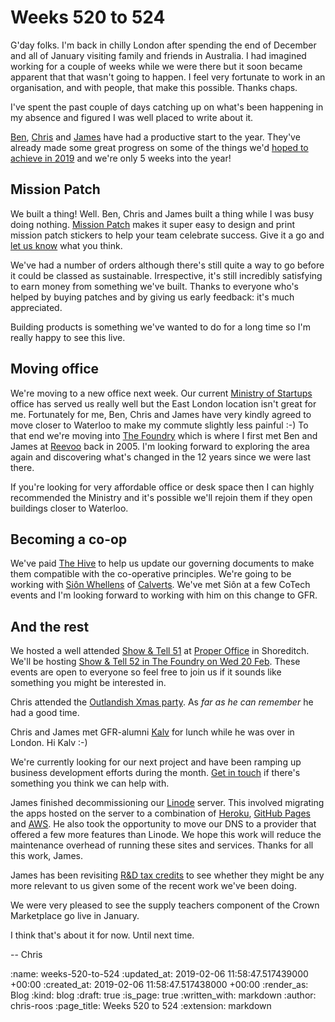 Weeks 520 to 524
================

G'day folks. I'm back in chilly London after spending the end of December and all of January visiting family and friends in Australia. I had imagined working for a couple of weeks while we were there but it soon became apparent that that wasn't going to happen. I feel very fortunate to work in an organisation, and with people, that make this possible. Thanks chaps.

I've spent the past couple of days catching up on what's been happening in my absence and figured I was well placed to write about it.

[Ben][ben-griffiths], [Chris][chris-lowis] and [James][james-mead] have had a productive start to the year. They've already made some great progress on some of the things we'd [hoped to achieve in 2019][2019-goals] and we're only 5 weeks into the year!

## Mission Patch

We built a thing! Well. Ben, Chris and James built a thing while I was busy doing nothing. [Mission Patch][mission-patch] makes it super easy to design and print mission patch stickers to help your team celebrate success. Give it a go and [let us know][contact-mp] what you think.

We've had a number of orders although there's still quite a way to go before it could be classed as sustainable. Irrespective, it's still incredibly satisfying to earn money from something we've built. Thanks to everyone who's helped by buying patches and by giving us early feedback: it's much appreciated.

Building products is something we've wanted to do for a long time so I'm really happy to see this live.

## Moving office

We're moving to a new office next week. Our current [Ministry of Startups][mos] office has served us really well but the East London location isn't great for me. Fortunately for me, Ben, Chris and James have very kindly agreed to move closer to Waterloo to make my commute slightly less painful :-) To that end we're moving into [The Foundry][foundry] which is where I first met Ben and James at [Reevoo][reevoo] back in 2005. I'm looking forward to exploring the area again and discovering what's changed in the 12 years since we were last there.

If you're looking for very affordable office or desk space then I can highly recommended the Ministry and it's possible we'll rejoin them if they open buildings closer to Waterloo.

## Becoming a co-op

We've paid [The Hive][hive] to help us update our governing documents to make them compatible with the co-operative principles. We're going to be working with [Siôn Whellens][sion-whellans] of [Calverts][calverts]. We've met Siôn at a few CoTech events and I'm looking forward to working with him on this change to GFR.

## And the rest

We hosted a well attended [Show & Tell 51][show-and-tell-51] at [Proper Office][proper-office] in Shoreditch. We'll be hosting [Show & Tell 52 in The Foundry on Wed 20 Feb][show-and-tell-events]. These events are open to everyone so feel free to join us if it sounds like something you might be interested in.

Chris attended the [Outlandish Xmas party][outlandish-xmas]. As _far as he can remember_ he had a good time.

Chris and James met GFR-alumni [Kalv][kalv] for lunch while he was over in London. Hi Kalv :-)

We're currently looking for our next project and have been ramping up business development efforts during the month. [Get in touch][contact] if there's something you think we can help with.

James finished decommissioning our [Linode][linode] server. This involved migrating the apps hosted on the server to a combination of [Heroku][heroku], [GitHub Pages][github-pages] and [AWS][aws]. He also took the opportunity to move our DNS to a provider that offered a few more features than Linode. We hope this work will reduce the maintenance overhead of running these sites and services. Thanks for all this work, James.

James has been revisiting [R&D tax credits][rd-tax-credits] to see whether they might be any more relevant to us given some of the recent work we've been doing.

We were very pleased to see the supply teachers component of the Crown Marketplace go live in January.

I think that's about it for now. Until next time.

-- Chris

[2019-goals]: /gfr-2018#goals
[aws]: https://aws.amazon.com/
[ben-griffiths]: /ben-griffiths
[calverts]: https://www.calverts.coop/
[chris-lowis]: /chris-lowis
[contact]: /contact
[contact-mp]: mailto:contact@mission-patch.com
[foundry]: https://lentabusinesscentres.co.uk/serviced-office-space/southwark/
[github-pages]: https://pages.github.com/
[heroku]: https://www.heroku.com/
[hive]: https://www.uk.coop/the-hive/
[james-mead]: /james-mead
[kalv]: https://twitter.com/kalv
[linode]: https://www.linode.com/
[mission-patch]: https://mission-patch.com/
[mos]: https://ministryofstartups.com/
[outlandish-xmas]: https://twitter.com/outlandish/status/1091383593564323841
[proper-office]: https://www.properoffice.com/meeting-rooms/#bath-place
[rd-tax-credits]: https://www.gov.uk/guidance/corporation-tax-research-and-development-rd-relief
[reevoo]: https://www.reevoo.com/
[show-and-tell-51]: /show-and-tell-51
[show-and-tell-events]: /show-and-tell-events
[sion-whellans]: https://twitter.com/scumboni

:name: weeks-520-to-524
:updated_at: 2019-02-06 11:58:47.517439000 +00:00
:created_at: 2019-02-06 11:58:47.517438000 +00:00
:render_as: Blog
:kind: blog
:draft: true
:is_page: true
:written_with: markdown
:author: chris-roos
:page_title: Weeks 520 to 524
:extension: markdown
